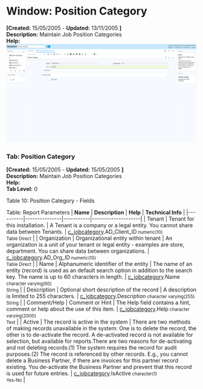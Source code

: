 # Window: Position Category

**[Created:** 15/05/2005 - **Updated:** 13/11/2005 **]**  
**Description:** Maintain Job Position Categories  
**Help:**   
![](/img/docs/manual/PositionCategory-Window_iDempiere_v12.0.0.png)

### Tab: Position Category

**[Created:** 15/05/2005 - **Updated:** 15/05/2005 **]**   
**Description:** Maintain Job Position Categories  
**Help:**   
**Tab Level:** 0

Table 10: Position Category - Fields 

Table: Report Parameters
| **Name** | **Description** | **Help** | **Technical Info** |
|----------|---------------|-----------|--------------------|
| Tenant | Tenant for this installation. | A Tenant is a company or a legal entity. You cannot share data between Tenants. | [c_jobcategory](https://idempiere-schemaspy.muriloht.com/adempiere/tables/c_jobcategory.html).AD_Client_ID<small> numeric(10) <br/> Table Direct</small> | 
| Organization | Organizational entity within tenant | An organization is a unit of your tenant or legal entity - examples are store, department. You can share data between organizations. | [c_jobcategory](https://idempiere-schemaspy.muriloht.com/adempiere/tables/c_jobcategory.html).AD_Org_ID<small> numeric(10) <br/> Table Direct</small> | 
| Name | Alphanumeric identifier of the entity | The name of an entity (record) is used as an default search option in addition to the search key. The name is up to 60 characters in length. | [c_jobcategory](https://idempiere-schemaspy.muriloht.com/adempiere/tables/c_jobcategory.html).Name<small> character varying(60) <br/> String</small> | 
| Description | Optional short description of the record | A description is limited to 255 characters. | [c_jobcategory](https://idempiere-schemaspy.muriloht.com/adempiere/tables/c_jobcategory.html).Description<small> character varying(255) <br/> String</small> | 
| Comment/Help | Comment or Hint | The Help field contains a hint, comment or help about the use of this item. | [c_jobcategory](https://idempiere-schemaspy.muriloht.com/adempiere/tables/c_jobcategory.html).Help<small> character varying(2000) <br/> Text</small> | 
| Active | The record is active in the system | There are two methods of making records unavailable in the system: One is to delete the record, the other is to de-activate the record. A de-activated record is not available for selection, but available for reports.There are two reasons for de-activating and not deleting records:(1) The system requires the record for audit purposes.(2) The record is referenced by other records. E.g., you cannot delete a Business Partner, if there are invoices for this partner record existing. You de-activate the Business Partner and prevent that this record is used for future entries. | [c_jobcategory](https://idempiere-schemaspy.muriloht.com/adempiere/tables/c_jobcategory.html).IsActive<small> character(1) <br/> Yes-No</small> | 


